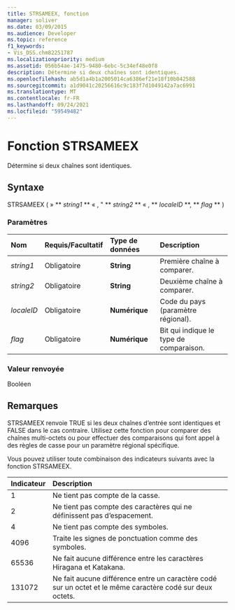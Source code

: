 ```yaml
---
title: STRSAMEEX, fonction
manager: soliver
ms.date: 03/09/2015
ms.audience: Developer
ms.topic: reference
f1_keywords:
- Vis_DSS.chm82251787
ms.localizationpriority: medium
ms.assetid: 056b54ae-1475-9480-6ebc-5c34ef48e0f8
description: Détermine si deux chaînes sont identiques.
ms.openlocfilehash: ab5d1a4b1a2005014ca6386ef21e18f10b042588
ms.sourcegitcommit: a1d9041c20256616c9c183f7d1049142a7ac6991
ms.translationtype: MT
ms.contentlocale: fr-FR
ms.lasthandoff: 09/24/2021
ms.locfileid: "59549482"
---
```

# <a name="strsameex-function"></a>Fonction STRSAMEEX

Détermine si deux chaînes sont identiques.
  
## <a name="syntax"></a>Syntaxe

STRSAMEEX ( » ** *string1* ** « , " ** *string2* ** « , ** *localeID* **, ** *flag* ** ) 
  
### <a name="parameters"></a>Paramètres

|**Nom**|**Requis/Facultatif**|**Type de données**|**Description**|
|:-----|:-----|:-----|:-----|
| _string1_ <br/> |Obligatoire  <br/> |**String** <br/> |Première chaîne à comparer.  <br/> |
| _string2_ <br/> |Obligatoire  <br/> |**String** <br/> | Deuxième chaîne à comparer.  <br/> |
| _localeID_ <br/> |Obligatoire  <br/> |**Numérique** <br/> |Code du pays (paramètre régional).  <br/> |
| _flag_ <br/> |Obligatoire  <br/> |**Numérique** <br/> | Bit qui indique le type de comparaison.  <br/> |
   
### <a name="return-value"></a>Valeur renvoyée

Booléen
  
## <a name="remarks"></a>Remarques

STRSAMEEX renvoie TRUE si les deux chaînes d’entrée sont identiques et FALSE dans le cas contraire. Utilisez cette fonction pour comparer des chaînes multi-octets ou pour effectuer des comparaisons qui font appel à des règles de casse pour un paramètre régional spécifique.
			

  
Vous pouvez utiliser toute combinaison des indicateurs suivants avec la fonction STRSAMEEX.
  
|**Indicateur**|**Description**|
|:-----|:-----|
|1  <br/> |Ne tient pas compte de la casse.  <br/> |
|2  <br/> |Ne tient pas compte des caractères qui ne définissent pas d’espacement.  <br/> |
|4   <br/> |Ne tient pas compte des symboles.  <br/> |
|4096  <br/> |Traite les signes de ponctuation comme des symboles.  <br/> |
|65536  <br/> |Ne fait aucune différence entre les caractères Hiragana et Katakana.  <br/> |
|131072  <br/> |Ne fait aucune différence entre un caractère codé sur un octet et le même caractère codé sur deux octets.  <br/> |
   

